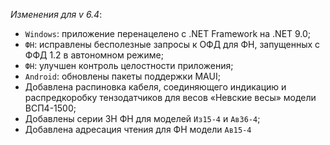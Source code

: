 _Изменения для v 6.4_:
- `Windows`: приложение перенацелено с .NET Framework на .NET 9.0;
- `ФН`: исправлены бесполезные запросы к ОФД для ФН, запущенных с ФФД 1.2 в автономном режиме;
- `ФН`: улучшен контроль целостности приложения;
- `Android`: обновлены пакеты поддержки MAUI;
- Добавлена распиновка кабеля, соединяющего индикацию и распредкоробку тензодатчиков для весов «Невские весы» модели ВСП4-1500;
- Добавлены серии ЗН ФН для моделей `Из15-4` и `Ав36-4`;
- Добавлена адресация чтения для ФН модели `Ав15-4`

